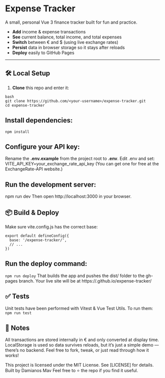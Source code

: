 # Expense Tracker

A small, personal Vue 3 finance tracker built for fun and practice.

- **Add** income & expense transactions  
- **See** current balance, total income, and total expenses  
- **Switch** between € and $ (using live exchange rates)  
- **Persist** data in browser storage so it stays after reloads  
- **Deploy** easily to GitHub Pages

---

## 🛠 Local Setup

1. **Clone** this repo and enter it:
  ```
  bash
  git clone https://github.com/<your-username>/expense-tracker.git
  cd expense-tracker
  ```


## Install dependencies:
``` npm install ```

## Configure your API key:
Rename the **.env.example** from the project root to **.env**.
Edit .env and set:
VITE_API_KEY=your_exchange_rate_api_key
(You can get one for free at the ExchangeRate-API website.)

## Run the development server:
npm run dev
Then open http://localhost:3000 in your browser.

## 📦 Build & Deploy
Make sure vite.config.js has the correct base:
```
export default defineConfig({
  base: '/expense-tracker/',
  // ...
})
```

## Run the deploy command:
``` npm run deploy ```
That builds the app and pushes the dist/ folder to the gh-pages branch.
Your live site will be at
https://<your-username>.github.io/expense-tracker/

## ✅ Tests
Unit tests have been performed with Vitest & Vue Test Utils. To run them:
``` npm run test ```

## 📝 Notes
All transactions are stored internally in € and only converted at display time.
LocalStorage is used so data survives reloads, but it’s just a simple demo — there’s no backend.
Feel free to fork, tweak, or just read through how it works!

This project is licensed under the MIT License. See [LICENSE] for details.
Built by Damianos Mav Feel free to ⭐ the repo if you find it useful.

